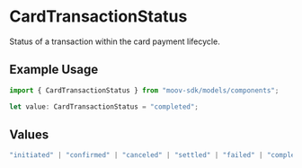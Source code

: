 # CardTransactionStatus

Status of a transaction within the card payment lifecycle.

## Example Usage

```typescript
import { CardTransactionStatus } from "moov-sdk/models/components";

let value: CardTransactionStatus = "completed";
```

## Values

```typescript
"initiated" | "confirmed" | "canceled" | "settled" | "failed" | "completed"
```
